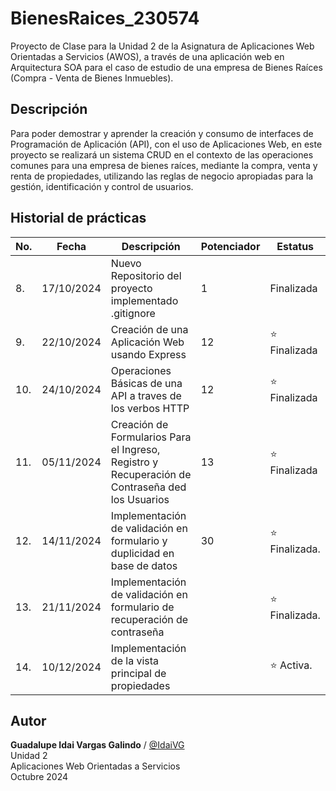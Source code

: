# BienesRaices_230574
Proyecto de Clase para la Unidad 2 de la Asignatura de Aplicaciones Web Orientadas a Servicios (AWOS), a través de una aplicación web en Arquitectura SOA para el caso de estudio de una empresa de Bienes Raíces (Compra - Venta de Bienes Inmuebles).


## Descripción
Para poder demostrar y aprender la creación y consumo de interfaces de Programación de Aplicación (API), con el uso de Aplicaciones Web, en este proyecto se realizará un sistema CRUD en el contexto de las operaciones comunes para una empresa de bienes raíces, mediante la compra, venta y renta de propiedades, utilizando las reglas de negocio apropiadas para la gestión, identificación y control de usuarios.

## Historial de prácticas
|No.|Fecha|Descripción|Potenciador|Estatus|
|---|---|---|---|---|
|8.|17/10/2024|Nuevo Repositorio del proyecto implementado .gitignore|1|Finalizada|
|9.|22/10/2024|Creación de una Aplicación Web usando Express|12|⭐ Finalizada|
|10.|24/10/2024|Operaciones Básicas de una API a traves de los verbos HTTP|12|⭐ Finalizada|
|11.|05/11/2024|Creación de Formularios Para el Ingreso, Registro y Recuperación de Contraseña ded los Usuarios|13|⭐ Finalizada|
|12.|14/11/2024|Implementación de validación en formulario y duplicidad en base de datos|30|⭐ Finalizada.|
|13.|21/11/2024|Implementación de validación en formulario de recuperación de contraseña||⭐ Finalizada.|
|14.|10/12/2024|Implementación de la vista principal de propiedades||⭐ Activa.|


## Autor
**Guadalupe Idai Vargas Galindo** / [@IdaiVG](https://github.com/IdaiVG)<br>
Unidad 2 <br>
Aplicaciones Web Orientadas a Servicios<br>
Octubre 2024